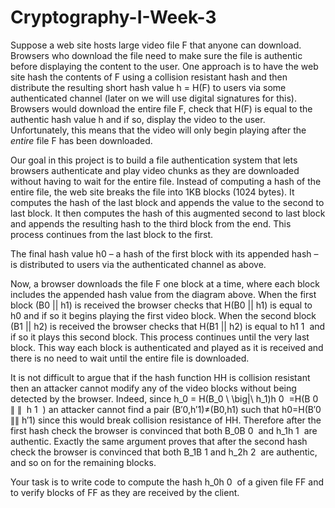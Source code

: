 # Cryptography-I-Week-3
Suppose a web site hosts large video file F that anyone can download. Browsers who download the file need to make sure the file is authentic before displaying the content to the user. One approach is to have the web site hash the contents of F using a collision resistant hash and then distribute the resulting short hash value h = H(F) to users via some authenticated channel (later on we will use digital signatures for this). Browsers would download the entire file F, check that H(F) is equal to the authentic hash value h and if so, display the video to the user. Unfortunately, this means that the video will only begin playing after the *entire* file F has been downloaded.

Our goal in this project is to build a file authentication system that lets browsers authenticate and play video chunks as they are downloaded without having to wait for the entire file. Instead of computing a hash of the entire file, the web site breaks the file into 1KB blocks (1024 bytes). It computes the hash of the last block and appends the value to the second to last block. It then computes the hash of this augmented second to last block and appends the resulting hash to the third block from the end. This process continues from the last block to the first.

The final hash value h0 – a hash of the first block with its appended hash – is distributed to users via the authenticated channel as above.

Now, a browser downloads the file F one block at a time, where each block includes the appended hash value from the diagram above. When the first block (B0 || h1) is received the browser checks that H(B0 || h1) is equal to h0 and if so it begins playing the first video block. When the second block (B1 || h2) is received the browser checks that H(B1 || h2) is equal to h1
1
​	  and if so it plays this second block. This process continues until the very last block. This way each block is authenticated and played as it is received and there is no need to wait until the entire file is downloaded.

It is not difficult to argue that if the hash function HH is collision resistant then an attacker cannot modify any of the video blocks without being detected by the browser. Indeed, since h_0 = H(B_0 \ \big\|\ h_1)h 
0
​	 =H(B 
0
​	   
∥
∥
​	  h 
1
​	 ) an attacker cannot find a pair (B′0,h′1)≠(B0,h1) such that h0=H(B′0 ∥∥ h′1) since this would break collision resistance of HH. Therefore after the first hash check the browser is convinced that both B_0B 
0
​	  and h_1h 
1
​	  are authentic. Exactly the same argument proves that after the second hash check the browser is convinced that both B_1B 
1
​	  and h_2h 
2
​	  are authentic, and so on for the remaining blocks.

Your task is to write code to compute the hash h_0h 
0
​	  of a given file FF and to verify blocks of FF as they are received by the client.
